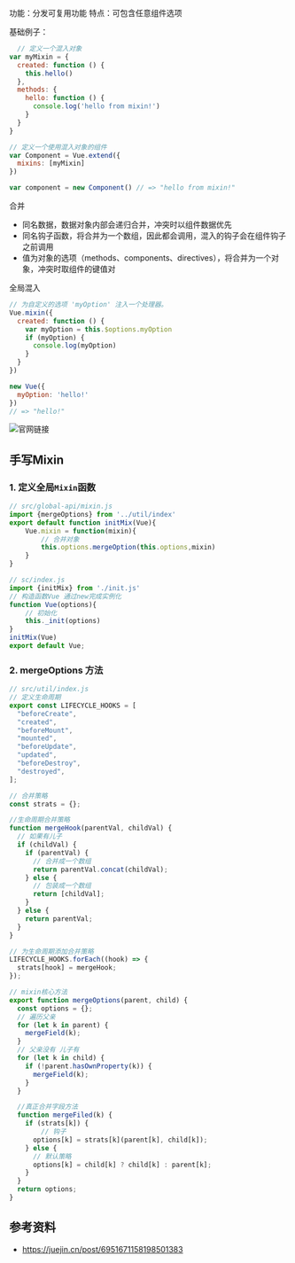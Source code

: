 功能：分发可复用功能
特点：可包含任意组件选项

基础例子：

```js
  // 定义一个混入对象
var myMixin = {
  created: function () {
    this.hello()
  },
  methods: {
    hello: function () {
      console.log('hello from mixin!')
    }
  }
}

// 定义一个使用混入对象的组件
var Component = Vue.extend({
  mixins: [myMixin]
})

var component = new Component() // => "hello from mixin!"
```

合并

* 同名数据，数据对象内部会递归合并，冲突时以组件数据优先
* 同名钩子函数，将合并为一个数组，因此都会调用，混入的钩子会在组件钩子之前调用
* 值为对象的选项（methods、components、directives），将合并为一个对象，冲突时取组件的键值对

全局混入

```js
// 为自定义的选项 'myOption' 注入一个处理器。
Vue.mixin({
  created: function () {
    var myOption = this.$options.myOption
    if (myOption) {
      console.log(myOption)
    }
  }
})

new Vue({
  myOption: 'hello!'
})
// => "hello!"
```

![官网链接]('https://cn.vuejs.org/v2/guide/mixins.html')

## 手写Mixin

### 1. 定义全局`Mixin`函数

```js
// src/global-api/mixin.js
import {mergeOptions} from '../util/index'
export default function initMix(Vue){
    Vue.mixin = function(mixin){
        // 合并对象
        this.options.mergeOption(this.options,mixin)
    }
}

// sc/index.js
import {initMix} from './init.js'
// 构造函数Vue 通过new完成实例化
function Vue(options){
    // 初始化
    this._init(options)
}
initMix(Vue)
export default Vue;
```



### 2. mergeOptions 方法

```js
// src/util/index.js
// 定义生命周期
export const LIFECYCLE_HOOKS = [
  "beforeCreate",
  "created",
  "beforeMount",
  "mounted",
  "beforeUpdate",
  "updated",
  "beforeDestroy",
  "destroyed",
];

// 合并策略
const strats = {};

//生命周期合并策略
function mergeHook(parentVal, childVal) {
  // 如果有儿子
  if (childVal) {
    if (parentVal) {
      // 合并成一个数组
      return parentVal.concat(childVal);
    } else {
      // 包装成一个数组
      return [childVal];
    }
  } else {
    return parentVal;
  }
}

// 为生命周期添加合并策略
LIFECYCLE_HOOKS.forEach((hook) => {
  strats[hook] = mergeHook;
});

// mixin核心方法
export function mergeOptions(parent, child) {
  const options = {};
  // 遍历父亲
  for (let k in parent) {
    mergeField(k);
  }
  // 父亲没有 儿子有
  for (let k in child) {
    if (!parent.hasOwnProperty(k)) {
      mergeField(k);
    }
  }

  //真正合并字段方法
  function mergeFiled(k) {
    if (strats[k]) {
        // 钩子
      options[k] = strats[k](parent[k], child[k]);
    } else {
      // 默认策略
      options[k] = child[k] ? child[k] : parent[k];
    }
  }
  return options;
}

```

## 参考资料
* <https://juejin.cn/post/6951671158198501383>